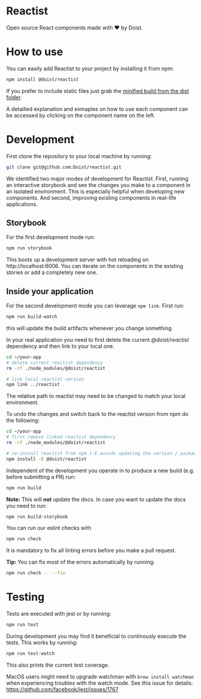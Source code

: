 # Reactist

Open source React components made with ❤️ by Doist.

# How to use

You can easily add Reactist to your project by installing it from npm:
```sh
npm install @doist/reactist
```
If you prefer to include static files just grab the [minified build from the dist folder](https://github.com/Doist/reactist/tree/develop/dist).

A detailled explanation and exmaples on how to use each component can be accessed by clicking on the component name on the left.

# Development

First clone the repository to your local machine by running:
```sh
git clone git@github.com:Doist/reactist.git
```

We identified two major modes of development for Reactist. First, running an interactive storybook and see the changes you make to a component in an isolated environment. This is especially helpful when developing new components. And second, improving existing components in real-life applications.

## Storybook

For the first development mode run:
```sh
npm run storybook
```
This boots up a development server with hot reloading on http://localhost:6006. You can iterate on the components in the existing stories or add a completely new one.

## Inside your application

For the second development mode you can leverage `npm link`. First run:
```sh
npm run build-watch
```
this will update the build artifacts whenever you change something.

In your real application you need to first delete the current *@doist/reactist* dependency and then link to your local one.
```sh
cd ~/your-app
# delete current reactist dependency
rm -rf ./node_modules/@doist/reactist

# link local reactist version
npm link ../reactist
```
The relative path to reactist may need to be changed to match your local environment.

To undo the changes and switch back to the reactist version from npm do the following:
```sh
cd ~/your-app
# first remove linked reactist dependency
rm -rf ./node_modules/@doist/reactist

# re-install reactist from npm (-E avoids updating the version / package-lock.json)
npm install -E @doist/reactist
```


Independent of the development you operate in to produce a new build (e.g. before submitting a PR) run:
```sh
npm run build
```
**Note:** This will **not** update the docs. In case you want to update the docs you need to run:
```sh
npm run build-storybook
```


You can run our eslint checks with
```sh
npm run check
```
It is mandatory to fix all linting errors before you make a pull request.

**Tip:** You can fix most of the errors automatically by running:
```sh
npm run check -- --fix
```

# Testing

Tests are executed with jest or by running:
```sh
npm run test
```

During development you may find it beneficial to continously execute the tests. This works by running:
```sh
npm run test-watch
```
This also prints the current test coverage.

MacOS users might need to upgrade watchman with `brew install watchman` when experiencing troubles with the watch mode. See this issue for details: https://github.com/facebook/jest/issues/1767
